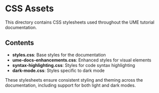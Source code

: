 # CSS Assets

This directory contains CSS stylesheets used throughout the UME tutorial documentation.

## Contents

- **styles.css**: Base styles for the documentation
- **ume-docs-enhancements.css**: Enhanced styles for visual elements
- **syntax-highlighting.css**: Styles for code syntax highlighting
- **dark-mode.css**: Styles specific to dark mode

These stylesheets ensure consistent styling and theming across the documentation, including support for both light and dark modes.
